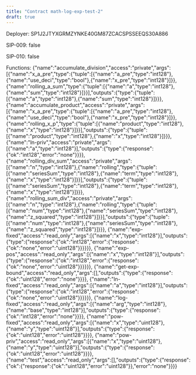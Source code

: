 ```yaml
---
title: "Contract math-log-exp-test-2"
draft: true
---
```

Deployer: SP1J2JTYXGRMZYNKE40GM87ZCACSPSSEEQS30A886

SIP-009: false

SIP-010: false

Functions:
{"name":"accumulate_division","access":"private","args":[{"name":"x_a_pre","type":{"tuple":[{"name":"a_pre","type":"int128"},{"name":"use_deci","type":"bool"},{"name":"x_pre","type":"int128"}]}},{"name":"rolling_a_sum","type":{"tuple":[{"name":"a","type":"int128"},{"name":"sum","type":"int128"}]}}],"outputs":{"type":{"tuple":[{"name":"a","type":"int128"},{"name":"sum","type":"int128"}]}}}, {"name":"accumulate_product","access":"private","args":[{"name":"x_a_pre","type":{"tuple":[{"name":"a_pre","type":"int128"},{"name":"use_deci","type":"bool"},{"name":"x_pre","type":"int128"}]}},{"name":"rolling_x_p","type":{"tuple":[{"name":"product","type":"int128"},{"name":"x","type":"int128"}]}}],"outputs":{"type":{"tuple":[{"name":"product","type":"int128"},{"name":"x","type":"int128"}]}}}, {"name":"ln-priv","access":"private","args":[{"name":"a","type":"int128"}],"outputs":{"type":{"response":{"ok":"int128","error":"none"}}}}, {"name":"rolling_div_sum","access":"private","args":[{"name":"n","type":"int128"},{"name":"rolling","type":{"tuple":[{"name":"seriesSum","type":"int128"},{"name":"term","type":"int128"},{"name":"x","type":"int128"}]}}],"outputs":{"type":{"tuple":[{"name":"seriesSum","type":"int128"},{"name":"term","type":"int128"},{"name":"x","type":"int128"}]}}}, {"name":"rolling_sum_div","access":"private","args":[{"name":"n","type":"int128"},{"name":"rolling","type":{"tuple":[{"name":"num","type":"int128"},{"name":"seriesSum","type":"int128"},{"name":"z_squared","type":"int128"}]}}],"outputs":{"type":{"tuple":[{"name":"num","type":"int128"},{"name":"seriesSum","type":"int128"},{"name":"z_squared","type":"int128"}]}}}, {"name":"exp-fixed","access":"read_only","args":[{"name":"x","type":"int128"}],"outputs":{"type":{"response":{"ok":"int128","error":{"response":{"ok":"none","error":"uint128"}}}}}}, {"name":"exp-pos","access":"read_only","args":[{"name":"x","type":"int128"}],"outputs":{"type":{"response":{"ok":"int128","error":{"response":{"ok":"none","error":"uint128"}}}}}}, {"name":"get-exp-bound","access":"read_only","args":[],"outputs":{"type":{"response":{"ok":"uint128","error":"none"}}}}, {"name":"ln-fixed","access":"read_only","args":[{"name":"a","type":"int128"}],"outputs":{"type":{"response":{"ok":"int128","error":{"response":{"ok":"none","error":"uint128"}}}}}}, {"name":"log-fixed","access":"read_only","args":[{"name":"arg","type":"int128"},{"name":"base","type":"int128"}],"outputs":{"type":{"response":{"ok":"int128","error":"none"}}}}, {"name":"pow-fixed","access":"read_only","args":[{"name":"x","type":"uint128"},{"name":"y","type":"uint128"}],"outputs":{"type":{"response":{"ok":"uint128","error":"uint128"}}}}, {"name":"pow-priv","access":"read_only","args":[{"name":"x","type":"uint128"},{"name":"y","type":"uint128"}],"outputs":{"type":{"response":{"ok":"uint128","error":"uint128"}}}}, {"name":"test","access":"read_only","args":[],"outputs":{"type":{"response":{"ok":{"response":{"ok":"uint128","error":"uint128"}},"error":"none"}}}}
